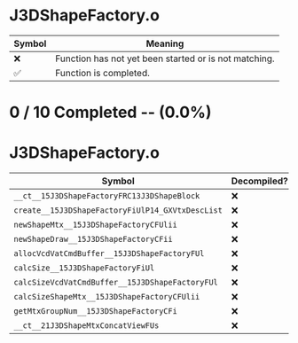 # J3DShapeFactory.o
| Symbol | Meaning 
| ------------- | ------------- 
| :x: | Function has not yet been started or is not matching. 
| :white_check_mark: | Function is completed. 


# 0 / 10 Completed -- (0.0%)
# J3DShapeFactory.o
| Symbol | Decompiled? |
| ------------- | ------------- |
| `__ct__15J3DShapeFactoryFRC13J3DShapeBlock` | :x: |
| `create__15J3DShapeFactoryFiUlP14_GXVtxDescList` | :x: |
| `newShapeMtx__15J3DShapeFactoryCFUlii` | :x: |
| `newShapeDraw__15J3DShapeFactoryCFii` | :x: |
| `allocVcdVatCmdBuffer__15J3DShapeFactoryFUl` | :x: |
| `calcSize__15J3DShapeFactoryFiUl` | :x: |
| `calcSizeVcdVatCmdBuffer__15J3DShapeFactoryFUl` | :x: |
| `calcSizeShapeMtx__15J3DShapeFactoryCFUlii` | :x: |
| `getMtxGroupNum__15J3DShapeFactoryCFi` | :x: |
| `__ct__21J3DShapeMtxConcatViewFUs` | :x: |
